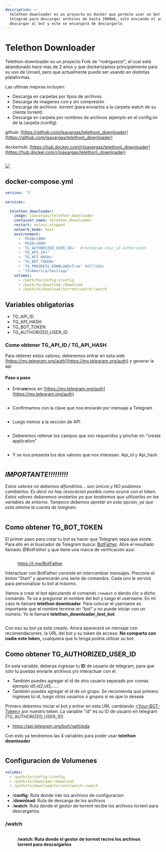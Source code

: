 ```yaml
---
description: >-
  telethon-downloader es un proyecto en docker que permite usar un bot de
  telegram para descargar archivos de hasta 2000mb, solo enviando el archivo a
  descargar al bot y este se encargará de descargarlo
---
```


# Telethon Downloader

Telethon-downloader es un proyecto Fork de "rodriguezst", el cual está abandonado hace mas de 2 años y que dockerizamos principalmente para su uso de Unraid, pero que actualmente puede ser usando en distintas plataformas.



Las ultimas mejoras incluyen:

* Descarga en carpetas por tipos de archivos
* Descarga de imagenes con y sin compresión
* Descarga de archivos .torrent (para enviarlos a la carpeta watch de su cliente torrent)
* Descarga en carpeta por nombres de archivos (ejemplo en el config.ini de la carpeta /config)

github: [https://github.com/jsavargas/telethon\_downloader](https://github.com/jsavargas/telethon\_downloader)

dockerhub: [https://hub.docker.com/r/jsavargas/telethon\_downloader](https://hub.docker.com/r/jsavargas/telethon\_downloader)

<figure><img src="../../../.gitbook/assets/image (8).png" alt=""><figcaption></figcaption></figure>

![](https://raw.githubusercontent.com/rodriguezst/telethon\_downloader/dev/AB921D1A-4ABF-4E21-8BC1-F934270ED61E.gif)

## docker-compose.yml

```yaml
version: '3'
 
services:
 
  telethon_downloader:
    image: jsavargas/telethon_downloader
    container_name: telethon_downloader
    restart: unless-stopped
    network_mode: host
    environment:
      - 'PUID=1000'
      - 'PGID=1000'
      - 'TG_AUTHORIZED_USER_ID='  #<telegram chat_id authorized>
      - 'TG_API_ID='
      - 'TG_API_HASH=' 
      - 'TG_BOT_TOKEN='
      - 'TG_PROGRESS_DOWNLOAD=True' #OPTIONAL
      - 'TZ=America/Santiago'
    volumes:
      - /path/to/config:/config
      - /path/to/download:/download
      - /path/to/download/torrent/watch:/watch
```

## **Variables obligatorias**

* TG\_API\_ID&#x20;
* TG\_API\_HASH&#x20;
* TG\_BOT\_TOKEN&#x20;
* TG\_AUTHORIZED\_USER\_ID&#x20;

### Como obtener **TG\_API\_ID** / **TG\_API\_HASH**&#x20;

Para obtener estos valores, deberemos entrar en esta web [https://my.telegram.org/auth](https://my.telegram.org/auth) y generar la api

#### Paso a paso

* Entra**re**mos en [https://my.telegram.org/auth](https://my.telegram.org/auth)

<figure><img src="https://2884105027-files.gitbook.io/~/files/v0/b/gitbook-x-prod.appspot.com/o/spaces%2FRFWC5n5PZwjtVA6fHr0N%2Fuploads%2FHFjZVxVa9t8n5WWzeOVp%2Fimage.png?alt=media&#x26;token=99dc9b90-21b2-47cc-bd0b-28b9f29aa596" alt=""><figcaption></figcaption></figure>

* Confirmamos con la clave que nos enviarán por mensaje a Telegram

<figure><img src="../../../.gitbook/assets/image (15).png" alt=""><figcaption></figcaption></figure>

* Luego iremos a la sección de API

<figure><img src="../../../.gitbook/assets/image (10).png" alt=""><figcaption></figcaption></figure>

* Deberemos rellenar los campos que son requeridos y pinchar en "create application"

<figure><img src="../../../.gitbook/assets/image (9).png" alt=""><figcaption></figcaption></figure>

* Y se nos presenta los dos valores que nos interesan. Api\_id y Api\_hash.

<figure><img src="../../../.gitbook/assets/image (1).png" alt=""><figcaption></figcaption></figure>

## _IMPORTANTE!!!!!!!!!_

_Estos valores no debemos difundirlos… son únicos y NO podemos cambiarlos. Es decir no hay revocación posible como ocurre con el token. Estos valores deberemos anotarlos ya que tendremos que utilizarlos en las variables de entorno. Tampoco debemos apretar en esta opcion, ya que está elimina la cuenta de telegram._

<figure><img src="../../../.gitbook/assets/image (2).png" alt=""><figcaption></figcaption></figure>

## Como obtener **TG\_BOT\_TOKEN**&#x20;

El primer paso para crear tu bot es hacer que Telegram sepa que existe. Para ello en el buscador de Telegram busca: [BotFather](https://t.me/BotFather). Abre el resultado llamado _@BotFather_ y que tiene una marca de verificación azul.

<figure><img src="https://2884105027-files.gitbook.io/~/files/v0/b/gitbook-x-prod.appspot.com/o/spaces%2FRFWC5n5PZwjtVA6fHr0N%2Fuploads%2FyVtxdbvqwsIl44PcbE27%2Fimage.png?alt=media&#x26;token=b84338c3-d920-4faf-a9af-7cd25f492bcf" alt=""><figcaption><p><a href="https://t.me/BotFather">https://t.me/BotFather</a></p></figcaption></figure>

Interactuar con BotFather consiste en intercambiar mensajes. Precione el boton “Start” y aparecerán una serie de comandos. Cada uno le servirá para personalizar tu bot al máximo.

Vamos a crear el bot ejecutando el comando `/newbot` o dando clic a dicho comando. Te va a preguntar el nombre del bot y luego el username. En mi caso le llamaré **telethon downloader**. Para colocar el username es importante que el nombre termine en “bot” y no puede iniciar con un número. Yo le llamaré **telethon\_downloader\_test\_bot**.

<figure><img src="../../../.gitbook/assets/image.png" alt=""><figcaption></figcaption></figure>

Con eso su bot ya está creado. Ahora aparecerá un mensaje con recomendaciones, la URL del bot y su token de acceso. **No comparta con nadie este token,** cualquiera que lo tenga podría utilizar su bot.

## Como obtener **TG\_AUTHORIZED\_USER\_ID**

En esta variable, deberas ingresar tu **ID** de usuario de telegram, para que solo tu puedas enviarle archivos y/o interactuar con el.

* También puedes agregar el id de otro usuario separado por comas ejemplo id1,id2,id3,.....
* También puedes agregar el id de un grupo. Se recomienda que primero ingreses tú id, luego otros usuarios o grupos si es que lo deseas

Primero debemos iniciar el bot y entrar en esta URL cambiando [\<Your-BOT-Token>](https://api.telegram.org/bot%3CYourBOTToken%3E/getUpdates) por nuestro token. La variable "id" es su ID de usuario en telegram (TG\_AUTHORIZED\_USER\_ID)

* [https://api.telegram.org/bot\<Your-BOT-Token>/getUpda](https://api.telegram.org/bot%3CYourBOTToken%3E/getUpdates)[  ](https://api.telegram.org/bot%3CYourBOTToken%3E/getUpdates)[  ](https://api.telegram.org/bot%3CYourBOTToken%3E/getUpdates)

Con esto ya tendremos las 4 variables para poder usar **telethon downloader**

<figure><img src="../../../.gitbook/assets/image (4).png" alt=""><figcaption></figcaption></figure>

## Configuracion de Volumenes

```yaml
volumes:
  - /path/to/config:/config
  - /path/to/download:/download
  - /path/to/download/torrent/watch:/watch
```

* /**config**: Ruta donde irán los archivos de configuracion
* /**download**: Ruta de descarga de los archivos
* /**watch**: Ruta donde el gestor de torrent recibe los archivos torrent para descargarlos

### /watch

<figure><img src="https://2884105027-files.gitbook.io/~/files/v0/b/gitbook-x-prod.appspot.com/o/spaces%2FRFWC5n5PZwjtVA6fHr0N%2Fuploads%2FA7UViWmNDWbmX3t4KICN%2Fimage.png?alt=media&#x26;token=58134cb9-2504-4262-b0b2-ba008efd405a" alt=""><figcaption><p><strong>/watch: Ruta donde el gestor de torrent recive los archivos torrent para descargarlos</strong></p></figcaption></figure>
